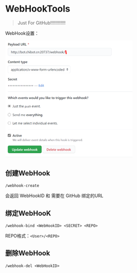 # WebHookTools

> Just For GitHub!!!!!!!!!!!!

WebHook设置：

<img src="webhook_setting.png" alt="WebHook Setting" style="zoom:50%;" />

## 创建WebHook

```
/webhook-create
```

会返回 WebHookID 和 需要在 GitHub 绑定的URL

## 绑定WebHooK

```
/webhook-bind <WebHookID> <SECRET> <REPO>
```

REPO格式：`<User>/<REPO>`

## 删除WebHook

```
/webhook-del <WebHookID>
```

